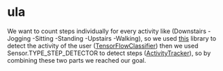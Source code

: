 # ula

We want to count steps individually for every activity like (Downstairs -Jogging -Sitting -Standing -Upstairs -Walking), 
so we used [this](https://github.com/curiousily/TensorFlow-on-Android-for-Human-Activity-Recognition-with-LSTMs)  library to detect the activity of the user ([TensorFlowClassifier](https://github.com/Rezar/ula/blob/activitytracker/app/src/main/java/com/ula/gameapp/activitytracker/TensorFlowClassifier.java))
then we used Sensor.TYPE_STEP_DETECTOR to detect steps ([ActivityTracker](https://github.com/Rezar/ula/blob/activitytracker/app/src/main/java/com/ula/gameapp/core/service/ActivityTracker.java)), so by combining these two parts we reached our goal.
